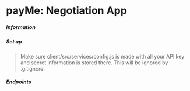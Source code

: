 # payMe: Negotiation App

##### Information

##### Set up
> Make sure client/src/services/config.js is made with all your API key and secret information is stored there. This will be ignored by .gitignore.

##### Endpoints